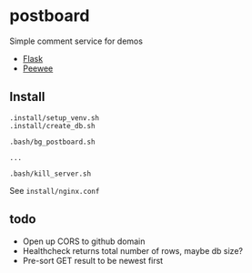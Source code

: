# postboard
Simple comment service for demos

- [Flask](http://flask.pocoo.org/)
- [Peewee](http://docs.peewee-orm.com/en/latest/)

## Install
```
.install/setup_venv.sh
.install/create_db.sh

.bash/bg_postboard.sh

...

.bash/kill_server.sh
```

See `install/nginx.conf`

## todo
- Open up CORS to github domain
- Healthcheck returns total number of rows, maybe db size?
- Pre-sort GET result to be newest first
